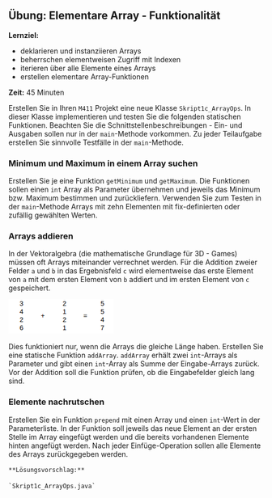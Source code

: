 ## Übung: Elementare Array - Funktionalität

**Lernziel:**

* deklarieren und instanziieren Arrays
* beherrschen elementweisen Zugriff mit Indexen
* iterieren über alle Elemente eines Arrays
* erstellen elementare Array-Funktionen 


**Zeit:** 45 Minuten

Erstellen Sie in Ihren `M411` Projekt eine neue Klasse `Skript1c_ArrayOps`. In dieser Klasse implementieren und testen Sie die folgenden statischen Funktionen. Beachten Sie die Schnittstellenbeschreibungen - Ein- und Ausgaben sollen nur in der `main`-Methode vorkommen. Zu jeder Teilaufgabe erstellen Sie sinnvolle Testfälle in der `main`-Methode.

### Minimum und Maximum in einem Array suchen

Erstellen Sie je eine Funktion `getMinimum` und `getMaximum`. Die Funktionen sollen einen `int` Array als Parameter übernehmen und jeweils das Minimum bzw. Maximum bestimmen und zurückliefern. Verwenden Sie zum Testen in der `main`-Methode Arrays mit zehn Elementen mit fix-definierten oder zufällig gewählten Werten.

### Arrays addieren

In der Vektoralgebra (die mathematische Grundlage für 3D - Games) müssen oft Arrays miteinander verrechnet werden. Für die Addition zweier Felder `a` und `b` in das Ergebnisfeld `c` wird elementweise das erste Element von `a` mit dem ersten Element von `b` addiert und im ersten Element von `c` gespeichert. 

![Array addieren](media/array_addition.png)

Dies funktioniert nur, wenn die Arrays die gleiche Länge haben.
Erstellen Sie eine statische Funktion `addArray`. `addArray` erhält zwei `int`-Arrays als Parameter und gibt einen `int`-Array als Summe der Eingabe-Arrays zurück. Vor der Addition soll die Funktion prüfen, ob die Eingabefelder gleich lang sind. 


### Elemente nachrutschen

Erstellen Sie ein Funktion `prepend` mit einen Array und einen `int`-Wert in der Parameterliste. In der Funktion
soll jeweils das neue Element an der ersten Stelle im Array eingefügt
werden und die bereits vorhandenen Elemente hinten angefügt werden. Nach
jeder Einfüge-Operation sollen alle Elemente des Arrays zurückgegeben werden.

	**Lösungsvorschlag:**
	
	`Skript1c_ArrayOps.java`